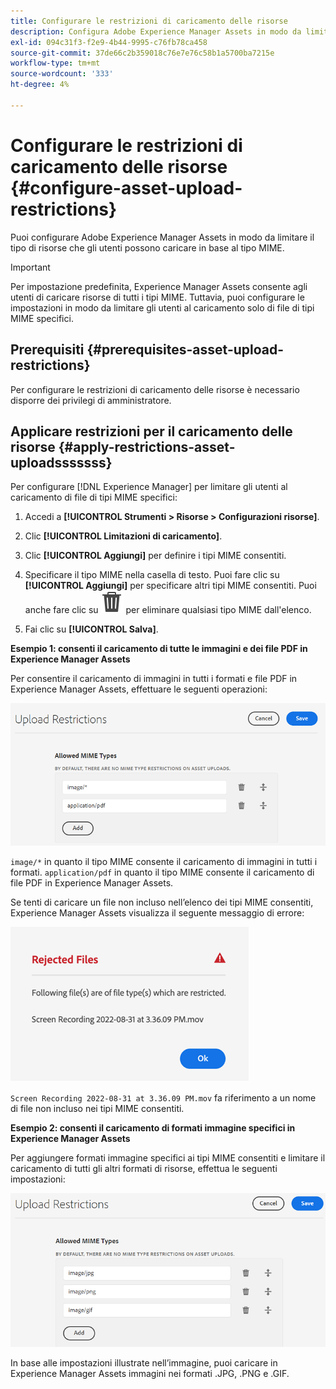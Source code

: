 ```yaml
---
title: Configurare le restrizioni di caricamento delle risorse
description: Configura Adobe Experience Manager Assets in modo da limitare il tipo di risorse che gli utenti possono caricare in base al tipo MIME. Aiuta a prevenire caricamenti accidentali di formato indesiderato e file dannosi.
exl-id: 094c31f3-f2e9-4b44-9995-c76fb78ca458
source-git-commit: 37de66c2b359018c76e7e76c58b1a5700ba7215e
workflow-type: tm+mt
source-wordcount: '333'
ht-degree: 4%

---
```


# Configurare le restrizioni di caricamento delle risorse {#configure-asset-upload-restrictions}

Puoi configurare Adobe Experience Manager Assets in modo da limitare il tipo di risorse che gli utenti possono caricare in base al tipo MIME.

>[!IMPORTANT]
>
>Per impostazione predefinita, Experience Manager Assets consente agli utenti di caricare risorse di tutti i tipi MIME. Tuttavia, puoi configurare le impostazioni in modo da limitare gli utenti al caricamento solo di file di tipi MIME specifici.

## Prerequisiti {#prerequisites-asset-upload-restrictions}

Per configurare le restrizioni di caricamento delle risorse è necessario disporre dei privilegi di amministratore.

## Applicare restrizioni per il caricamento delle risorse {#apply-restrictions-asset-uploadsssssss}

Per configurare [!DNL Experience Manager] per limitare gli utenti al caricamento di file di tipi MIME specifici:

1. Accedi a **[!UICONTROL Strumenti > Risorse > Configurazioni risorse]**.

1. Clic **[!UICONTROL Limitazioni di caricamento]**.

1. Clic **[!UICONTROL Aggiungi]** per definire i tipi MIME consentiti.

1. Specificare il tipo MIME nella casella di testo. Puoi fare clic su **[!UICONTROL Aggiungi]** per specificare altri tipi MIME consentiti. Puoi anche fare clic su ![icona elimina](assets/delete-icon.svg) per eliminare qualsiasi tipo MIME dall&#39;elenco.

1. Fai clic su **[!UICONTROL Salva]**.

**Esempio 1: consenti il caricamento di tutte le immagini e dei file PDF in Experience Manager Assets**

Per consentire il caricamento di immagini in tutti i formati e file PDF in Experience Manager Assets, effettuare le seguenti operazioni:

![Restrizioni al caricamento delle risorse](assets/asset-upload-restrictions.png)

`image/*` in quanto il tipo MIME consente il caricamento di immagini in tutti i formati. `application/pdf` in quanto il tipo MIME consente il caricamento di file PDF in Experience Manager Assets.

Se tenti di caricare un file non incluso nell’elenco dei tipi MIME consentiti, Experience Manager Assets visualizza il seguente messaggio di errore:

![File con restrizioni](assets/asset-upload-restricted-files.png)

`Screen Recording 2022-08-31 at 3.36.09 PM.mov` fa riferimento a un nome di file non incluso nei tipi MIME consentiti.

**Esempio 2: consenti il caricamento di formati immagine specifici in Experience Manager Assets**

Per aggiungere formati immagine specifici ai tipi MIME consentiti e limitare il caricamento di tutti gli altri formati di risorse, effettua le seguenti impostazioni:

![Limitazioni per le risorse](assets/asset-restrictions.png)

In base alle impostazioni illustrate nell’immagine, puoi caricare in Experience Manager Assets immagini nei formati .JPG, .PNG e .GIF.
